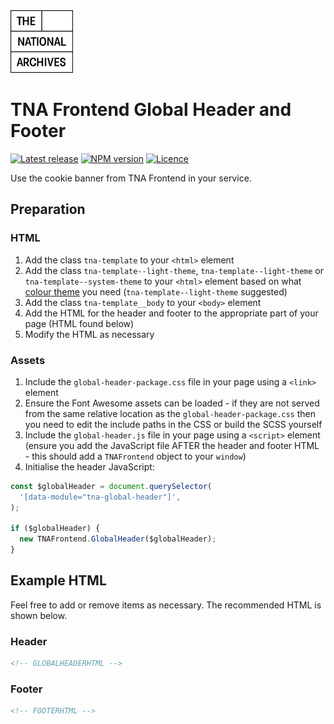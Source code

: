 <img src="../../assets/images/tna-square-logo.svg" alt="The National Archives logo" title="The National Archives" width="100">

# TNA Frontend Global Header and Footer

[![Latest release](https://img.shields.io/github/v/release/nationalarchives/tna-frontend?style=flat-square&logo=github&logoColor=white&sort=semver)](https://github.com/nationalarchives/tna-frontend/releases)
[![NPM version](https://img.shields.io/npm/v/@nationalarchives/frontend-global-header?style=flat-square&logo=npm&logoColor=white)](https://www.npmjs.com/package/@nationalarchives/frontend-global-header)
[![Licence](https://img.shields.io/github/license/nationalarchives/tna-frontend?style=flat-square)](https://github.com/nationalarchives/tna-frontend/blob/main/LICENCE)

Use the cookie banner from TNA Frontend in your service.

## Preparation

### HTML

1. Add the class `tna-template` to your `<html>` element
1. Add the class `tna-template--light-theme`, `tna-template--light-theme` or `tna-template--system-theme` to your `<html>` element based on what [colour theme](https://nationalarchives.github.io/design-system/styles/colours/#theme-colours) you need (`tna-template--light-theme` suggested)
1. Add the class `tna-template__body` to your `<body>` element
1. Add the HTML for the header and footer to the appropriate part of your page (HTML found below)
1. Modify the HTML as necessary

### Assets

1. Include the `global-header-package.css` file in your page using a `<link>` element
1. Ensure the Font Awesome assets can be loaded - if they are not served from the same relative location as the `global-header-package.css` then you need to edit the include paths in the CSS or build the SCSS yourself
1. Include the `global-header.js` file in your page using a `<script>` element (ensure you add the JavaScript file AFTER the header and footer HTML - this should add a `TNAFrontend` object to your `window`)
1. Initialise the header JavaScript:

```js
const $globalHeader = document.querySelector(
  '[data-module="tna-global-header"]',
);

if ($globalHeader) {
  new TNAFrontend.GlobalHeader($globalHeader);
}
```

## Example HTML

Feel free to add or remove items as necessary. The recommended HTML is shown below.

### Header

```html
<!-- GLOBALHEADERHTML -->
```

### Footer

```html
<!-- FOOTERHTML -->
```
